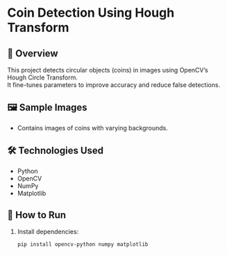 # Coin Detection Using Hough Transform  

## 📌 Overview  
This project detects circular objects (coins) in images using OpenCV’s Hough Circle Transform.  
It fine-tunes parameters to improve accuracy and reduce false detections.  

## 🖼️ Sample Images  
- Contains images of coins with varying backgrounds.  

## 🛠️ Technologies Used  
- Python  
- OpenCV  
- NumPy  
- Matplotlib  

## 📜 How to Run  
1. Install dependencies:  
   ```bash
   pip install opencv-python numpy matplotlib

